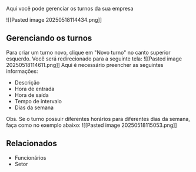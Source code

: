 Aqui você pode gerenciar os turnos da sua empresa

![[Pasted image 20250518114434.png]]

## Gerenciando os turnos
Para criar um turno novo, clique em "Novo turno" no canto superior esquerdo. Você será redirecionado para a seguinte tela:
![[Pasted image 20250518114611.png]]
Aqui é necessário preencher as seguintes informações:
- Descrição
- Hora de entrada
- Hora de saída
- Tempo de intervalo
- Dias da semana

Obs. Se o turno possuir diferentes horários para diferentes dias da semana, faça como no exemplo abaixo:
![[Pasted image 20250518115053.png]]


## Relacionados
- Funcionários
- Setor